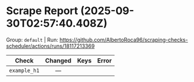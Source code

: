 # Scrape Report (2025-09-30T02:57:40.408Z)

Group: `default`  |  Run: https://github.com/AlbertoRoca96/scraping-checks-scheduler/actions/runs/18117213369

| Check | Changed | Keys | Error |
|---|:---:|:--|:--|
| `example_h1` | — |  |  |
